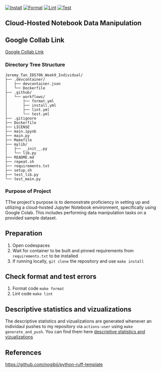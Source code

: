 [![Install](https://github.com/jeremymtan/Jeremy_Tan_IDS706_Week9/actions/workflows/install.yml/badge.svg)](https://github.com/jeremymtan/Jeremy_Tan_IDS706_Week9/actions/workflows/install.yml)
[![Format](https://github.com/jeremymtan/Jeremy_Tan_IDS706_Week9/actions/workflows/format.yml/badge.svg)](https://github.com/jeremymtan/Jeremy_Tan_IDS706_Week9/actions/workflows/format.yml)
[![Lint](https://github.com/jeremymtan/Jeremy_Tan_IDS706_Week9/actions/workflows/lint.yml/badge.svg)](https://github.com/jeremymtan/Jeremy_Tan_IDS706_Week9/actions/workflows/lint.yml)
[![Test](https://github.com/jeremymtan/Jeremy_Tan_IDS706_Week9/actions/workflows/test.yml/badge.svg)](https://github.com/jeremymtan/Jeremy_Tan_IDS706_Week9/actions/workflows/test.yml)
## Cloud-Hosted Notebook Data Manipulation

## Google Collab Link
[Google Collab Link](https://colab.research.google.com/github/jeremymtan/Jeremy_Tan_IDS706_Week9/blob/main/main.ipynbI)

### Directory Tree Structure 
```
Jeremy_Tan_IDS706_Week9_Individual/
├── .devcontainer/
│   ├── devcontainer.json
│   └── Dockerfile
├── .github/
│   └── workflows/
│       ├── format.yml
│       ├── install.yml
│       ├── lint.yml
│       └── test.yml
├── .gitignore
├── Dockerfile
├── LICENSE
├── main.ipynb
├── main.py
├── Makefile
├── mylib/
│   ├── __init__.py
│   └── lib.py
├── README.md
├── repeat.sh
├── requirements.txt
├── setup.sh
├── test_lib.py
└── test_main.py
```
### Purpose of Project
TThe project's purpose is to demonstrate proficiency in setting up and utilizing a cloud-hosted Jupyter Notebook environment, specifically using Google Colab. This includes performing data manipulation tasks on a provided sample dataset. 

## Preparation 
1. Open codespaces 
2. Wait for container to be built and pinned requirements from `requirements.txt` to be installed 
3. If running locally, `git clone` the repository and use `make install`

## Check format and test errors
1. Format code `make format`
2. Lint code `make lint`

## Descriptive statistics and vizualizations 
The descriptive statistics and vizualizations are generated whenever an individaul pushes to my repository via `actions-user` using `make generate_and_push`. You can find them here [descriptive statistics and vizualizations](/congress_summary.md)

## References 
https://github.com/nogibjj/python-ruff-template
